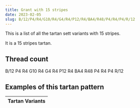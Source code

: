 ```yaml
---
title: Grant with 15 stripes
date: 2023-02-05
slug: B/12/P4/R4/G10/R4/G4/R4/P12/R4/BA4/R48/P4/R4/P4/R/12
---
```

This is a list of all the tartan sett variants with 15 stripes.

It is a 15 stripes tartan.


## Thread count
B/12 P4 R4 G10 R4 G4 R4 P12 R4 BA4 R48 P4 R4 P4 R/12

## Examples of this tartan pattern

| Tartan Variants |
|---------------|
